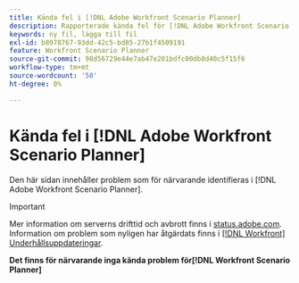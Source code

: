 ```yaml
---
title: Kända fel i [!DNL Adobe Workfront Scenario Planner]
description: Rapporterade kända fel för [!DNL Adobe Workfront Scenario Planner]
keywords: ny fil, lägga till fil
exl-id: b8978767-93dd-42c5-bd85-27b1f4509191
feature: Workfront Scenario Planner
source-git-commit: 98d56729e44e7ab47e201bdfc00db8d40c5f15f6
workflow-type: tm+mt
source-wordcount: '50'
ht-degree: 0%

---
```


# Kända fel i [!DNL Adobe Workfront Scenario Planner]

Den här sidan innehåller problem som för närvarande identifieras i [!DNL Adobe Workfront Scenario Planner].

>[!IMPORTANT]
>
>Mer information om serverns drifttid och avbrott finns i [status.adobe.com](https://status.adobe.com). Information om problem som nyligen har åtgärdats finns i [[!DNL Workfront] Underhållsuppdateringar](../maintenance/current-updates.md).

**Det finns för närvarande inga kända problem för[!DNL Workfront Scenario Planner]**
<!--


-->
